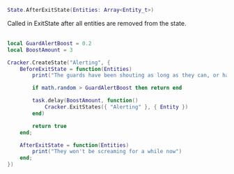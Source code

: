 ```lua
State.AfterExitState(Entities: Array<Entity_t>)
```
Called in ExitState after all entities are removed from the state.
<br /><br />

```lua
local GuardAlertBoost = 0.2
local BoostAmount = 3

Cracker.CreateState("Alerting", {
    BeforeExitState = function(Entities)
        print("The guards have been shouting as long as they can, or have they?")

        if math.random > GuardAlertBoost then return end

        task.delay(BoostAmount, function()
            Cracker.ExitStates({ "Alerting" }, { Entity })
        end)

        return true
    end;

    AfterExitState = function(Entities)
        print("They won't be screaming for a while now")
    end;
})
```